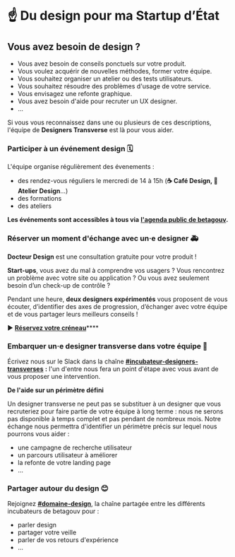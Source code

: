 # ☝️ Du design pour ma Startup d’État

## Vous avez besoin de design ?

* Vous avez besoin de conseils ponctuels sur votre produit.
* Vous voulez acquérir de nouvelles méthodes, former votre équipe.
* Vous souhaitez organiser un atelier ou des tests utilisateurs.
* Vous souhaitez résoudre des problèmes d'usage de votre service. 
* Vous envisagez une refonte graphique.
* Vous avez besoin d'aide pour recruter un UX designer.
* ...

Si vous vous reconnaissez dans une ou plusieurs de ces descriptions, l'équipe de **Designers Transverse** est là pour vous aider.

### Participer à un événement design 🗓

L'équipe organise régulièrement des évenements : 

* des rendez-vous réguliers le mercredi de 14 à 15h \(**☕ Café Design, 💎 Atelier Design**...\)
* des formations
* des ateliers

**Les événements sont accessibles à tous via** [**l'agenda public de betagouv**](https://calendar.google.com/calendar/embed?src=0ieonqap1r5jeal5ugeuhoovlg%40group.calendar.google.com&ctz=Europe%2FParis)**.**

### Réserver un moment d'échange avec un·e designer 🚑

**Docteur Design** est une consultation gratuite pour votre produit !

**Start-ups**, vous avez du mal à comprendre vos usagers ? Vous rencontrez un problème avec votre site ou application ? Ou vous avez seulement besoin d’un check-up de contrôle ?

Pendant une heure, **deux designers expérimentés** vous proposent de vous écouter, d’identifier des axes de progression, d’échanger avec votre équipe et de vous partager leurs meilleurs conseils ! 

▶️ [**Réservez votre créneau**](https://airtable.com/shrhbALSi4MptguEA)\*\*\*\*

### Embarquer un·e designer transverse dans votre équipe 👋

Écrivez nous sur le Slack dans la chaîne [**\#incubateur-designers-transverses**](https://startups-detat.slack.com/archives/C010EFL3EQ4) **:** l'un d'entre nous fera un point d'étape avec vous avant de vous proposer une intervention.

**De l'aide sur un périmètre défini**

Un designer transverse ne peut pas se substituer à un designer que vous recruteriez pour faire partie de votre équipe à long terme : nous ne serons pas disponible à temps complet et pas pendant de nombreux mois. Notre échange nous permettra d'identifier un périmètre précis sur lequel nous pourrons vous aider : 

* une campagne de recherche utilisateur
* un parcours utilisateur à améliorer
* la refonte de votre landing page
* ...

### Partager autour du design 😊

Rejoignez [**\#domaine-design**](https://app.slack.com/client/T04C2PSNY/domaine-design), la chaîne partagée entre les différents incubateurs de betagouv pour :

* parler design 
* partager votre veille 
* parler de vos retours d'expérience
* ...







